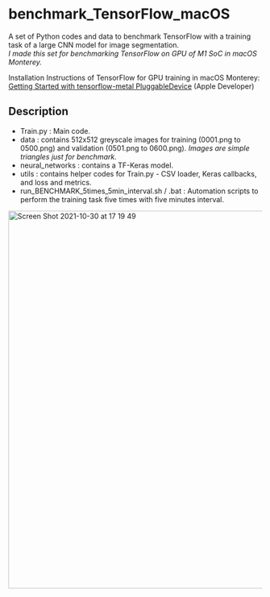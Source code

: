 # benchmark_TensorFlow_macOS
A set of Python codes and data to benchmark TensorFlow with a training task of a large CNN model for image segmentation.  
*I made this set for benchmarking TensorFlow on GPU of M1 SoC in macOS Monterey.*  

Installation Instructions of TensorFlow for GPU training in macOS Monterey:  
[Getting Started with tensorflow-metal PluggableDevice](https://developer.apple.com/metal/tensorflow-plugin/) (Apple Developer)  


## Description
- Train.py : Main code.
- data : contains 512x512 greyscale images for training (0001.png to 0500.png) and validation (0501.png to 0600.png). *Images are simple triangles just for benchmark.*
- neural_networks : contains a TF-Keras model. 
- utils : contains helper codes for Train.py - CSV loader, Keras callbacks, and loss and metrics. 
- run_BENCHMARK_5times_5min_interval.sh / .bat : Automation scripts to perform the training task five times with five minutes interval.


<img width="750" alt="Screen Shot 2021-10-30 at 17 19 49" src="https://user-images.githubusercontent.com/52600509/139525861-4cbb1c9e-9f5f-4b98-ac6c-74da0689813f.png">
